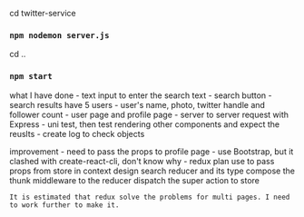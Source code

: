 cd twitter-service
### `npm nodemon server.js`

cd ..
### `npm start`

what I have done
    - text input to enter the search text
    - search button
    - search results have 5 users
    - user's name, photo, twitter handle and follower count
    - user page and profile page
    - server to server request with Express
    - uni test, then test rendering other components and expect the reuslts
    - create log to check objects

improvement
    - need to pass the props to profile page
    - use Bootstrap, but it clashed with create-react-cli, don't know why
    - redux plan
        use <provider> to pass props from store in context
        design search reducer and its type
        compose the thunk middleware to the reducer
        dispatch the super action to store
        
    It is estimated that redux solve the problems for multi pages. I need to work further to make it.




